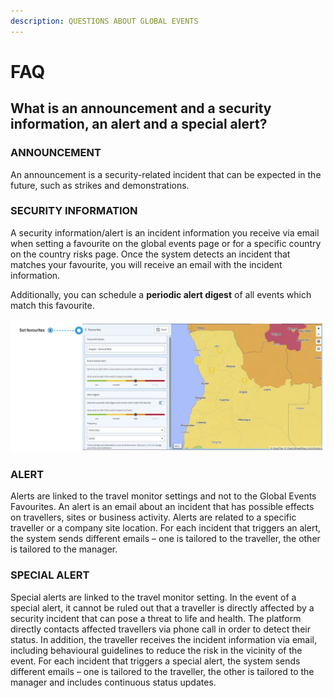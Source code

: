 ```yaml
---
description: QUESTIONS ABOUT GLOBAL EVENTS
---
```


# FAQ

## What is an announcement and a security information, an alert and a special alert?

### **ANNOUNCEMENT**

An announcement is a security-related incident that can be expected in the future, such as strikes and demonstrations.

### SECURITY INFORMATION

A security information/alert is an incident information you receive via email when setting a favourite on the global events page or for a specific country on the country risks page. Once the system detects an incident that matches your favourite, you will receive an email with the incident information. 

Additionally, you can schedule a **periodic alert digest** of all events which match this favourite.

![](../.gitbook/assets/global-events-faq%20%284%29.JPG)

### ALERT

Alerts are linked to the travel monitor settings and not to the Global Events Favourites. An alert is an email about an incident that has possible effects on travellers, sites or business activity. Alerts are related to a specific traveller or a company site location. For each incident that triggers an alert, the system sends different emails – one is tailored to the traveller, the other is tailored to the manager.

### **SPECIAL ALERT**

Special alerts are linked to the travel monitor setting. In the event of a special alert, it cannot be ruled out that a traveller is directly affected by a security incident that can pose a threat to life and health. The platform directly contacts affected travellers via phone call in order to detect their status. In addition, the traveller receives the incident information via email, including behavioural guidelines to reduce the risk in the vicinity of the event. For each incident that triggers a special alert, the system sends different emails – one is tailored to the traveller, the other is tailored to the manager and includes continuous status updates.

